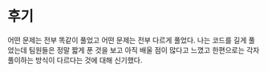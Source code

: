 # 후기
어떤 문제는 전부 똑같이 풀었고
어떤 문제는 전부 다르게 풀었다.
나는 코드를 길게 풀었는데 팀원들은 정말 짧게 푼 것을 보고 아직 배울 점이 많다고 느꼈고
한편으로는 각자 풀이하는 방식이 다르다는 것에 대해 신기했다.